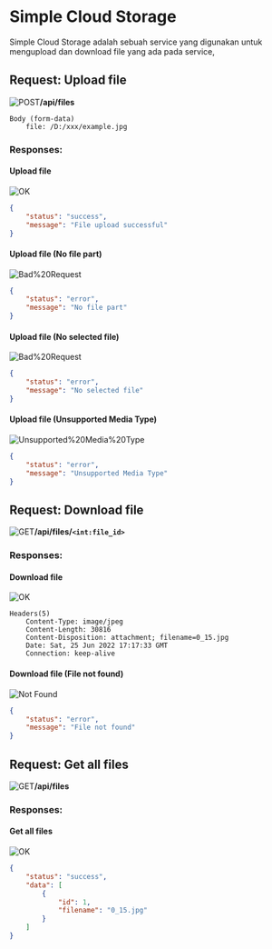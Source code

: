# Simple Cloud Storage
Simple Cloud Storage adalah sebuah service yang digunakan untuk mengupload dan download file yang ada pada service,

## Request: Upload file
![POST](https://badgen.net/badge/Method/POST/yellow)**/api/files**
```
Body (form-data)
    file: /D:/xxx/example.jpg
```


### Responses:
#### Upload file
![OK](https://badgen.net/badge/OK/200/green)
```json
{
    "status": "success",
    "message": "File upload successful"
}
```
#### Upload file (No file part)
![Bad%20Request](https://badgen.net/badge/Bad%20Request/400/red)
```json
{
    "status": "error",
    "message": "No file part"
}
```
#### Upload file (No selected file)
![Bad%20Request](https://badgen.net/badge/Bad%20Request/400/red)
```json
{
    "status": "error",
    "message": "No selected file"
}
```
#### Upload file (Unsupported Media Type)
![Unsupported%20Media%20Type](https://badgen.net/badge/Unsupported%20Media%20Type/415/red)
```json
{
    "status": "error",
    "message": "Unsupported Media Type"
}
```

## Request: Download file
![GET](https://badgen.net/badge/Method/GET/green)**/api/files/`<int:file_id>`**


### Responses:
#### Download file
![OK](https://badgen.net/badge/OK/200/green)
```
Headers(5)
    Content-Type: image/jpeg
    Content-Length: 30816
    Content-Disposition: attachment; filename=0_15.jpg
    Date: Sat, 25 Jun 2022 17:17:33 GMT
    Connection: keep-alive
```
#### Download file (File not found)
![Not Found](https://badgen.net/badge/Not%20Found/404/red)
```json
{
    "status": "error",
    "message": "File not found"
}
```

## Request: Get all files
![GET](https://badgen.net/badge/Method/GET/green)**/api/files**


### Responses:
#### Get all files
![OK](https://badgen.net/badge/OK/200/green)
```json
{
    "status": "success",
    "data": [
        {
            "id": 1,
            "filename": "0_15.jpg"
        }
    ]
}
```